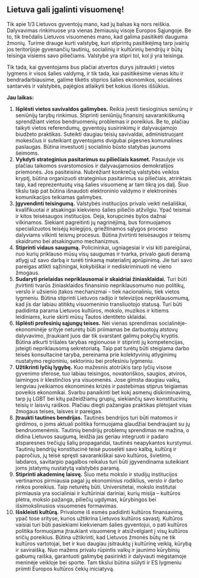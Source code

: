 ## Lietuva gali įgalinti visuomenę!

Tik apie 1/3 Lietuvos gyventojų mano, kad jų balsas ką nors reiškia. Dalyvavimas rinkimuose yra vienas žemiausių visoje Europos Sąjungoje. Be to, tik trečdalis Lietuvos visuomenės mano, kad galima pasitikėti dauguma žmonių.
Turime drauge kurti valstybę, kuri stiprintų pasitikėjimą tarp įvairių jos teritorijoje gyvenančių tautinių, socialinių ir kultūrinių bendrijų ir būtų teisinga visiems savo piliečiams. Valstybė yra stipri tol, kol ji yra teisinga. 

Tik tada, kai gyventojams bus plačiai atvertos durys įsitraukti į vietos lygmens ir visos šalies valdymą, ir tik tada, kai pasitikėsime vienas kitu ir bendradarbiausime, galime tikėtis stiprios šalies ekonomikos, socialinės santarvės ir valstybės, pajėgios atlaikyti bet kokius išorės iššūkius.

**Jau laikas:**

1.	**Išplėsti vietos savivaldos galimybes.** Reikia įvesti tiesioginius seniūnų ir seniūnijų tarybų rinkimus. Stiprinti seniūnijų finansinį savarankiškumą sprendžiant vietos bendruomenių problemas ir poreikius. Be to, plačiau taikyti vietos referendumų, gyventojų susirinkimų ir dalyvaujamojo biudžeto praktikas. Suteikti daugiau teisių savivaldai, administruojant mokesčius ir suteikiant gyventojams dvigubai pigesnes komunalines paslaugas. Būtina investuoti į socialinio būsto statybas jaunoms šeimoms.
2.	**Vykdyti strateginius pasitarimus su piliečiais kasmet.** Pasaulyje vis plačiau taikomos svarstomosios ir dalyvaujamosios demokratijos priemonės. Jos pasiteisina. Nubrėžiant konkrečią valstybės veiklos  kryptį, būtina organizuoti strateginius pasitarimus su piliečiais, atrinktais taip, kad reprezentuotų visą šalies visuomenę ar tam tikrą jos dalį. Šiuo tikslu taip pat būtina išnaudoti elektroninio valdymo ir elektroninės komunikacijos teikiamas galimybes.
3.	**Įgyvendinti teisingumą.** Valstybės institucijos privalo veikti nešališkai, kvalifikuotai ir atsakingai kiekvieno šalies piliečio atžvilgiu. Ypač teismai ir kitos teisėsaugos institucijos. Deja, korupcinės bylos dažnai vilkinamos. Siekiant pagreitinti jų nagrinėjimą, bus formuojamos specializuotos teisėjų kolegijos, griežtinamos sąlygos proceso dalyviams vilkinti teismų procesus. Būtina įtvirtinti teisėsaugos ir teismų skaidrumo bei atsakingumo mechanizmus.
4.	**Stiprinti vidaus saugumą.** Policininkai, ugniagesiai ir visi kiti pareigūnai, nuo kurių priklauso mūsų visų saugumas ir tvarka, privalo gauti deramą atlygį už savo darbą ir turėti tinkamą materialinį aprūpinimą. Jie turi savo pareigas atlikti sąžiningai, kokybiškai ir nediskriminuoti nė vieno žmogaus.
5.	**Sudaryti prielaidas nepriklausomai ir skaidriai žiniasklaidai.** Turi būti įtvirtinti tvarūs žiniasklaidos finansinio nepriklausomumo nuo politikų, verslo ir užsienio įtakos mechanizmai – tiek nacionaliniu, tiek vietos lygmeniu. Būtina stiprinti Lietuvos radijo ir televizijos nepriklausomumą, kad jis dar labiau atitiktų visuomeninio transliuotojo statusą. Turi būti padidinta parama Lietuvos kultūros, mokslo, muzikos ir kitiems leidiniams, kurie skirti mūsų Tautos identiteto sklaidai.  
6.	**Išplėsti profesinių sąjungų teises.** Nei vienas sprendimas socialinėje-ekonominėje srityje neturėtų būti priimamas be darbuotojų atstovų dalyvavimo, įtraukiant juos dar tik svarstant galimų pokyčių kryptis. Būtina atkurti trišales tarybas regionuose ir stiprinti jų kompetencijas, įsteigti nepriklausomą sekretoriatą. Taip pat turėtų būti steigiama darbo teisės konsultacinė taryba, pereinama prie kolektyvinių atlyginimų nustatymo regioniniu, sektoriniu bei profesiniu lygmeniu. 
7.	**Užtikrinti lyčių lygybę.** Kuo mažesnis atotrūkis tarp lyčių visose gyvenimo sferose, tuo labiau teisingos, novatoriškos, saugios, atviros, laimingos ir klestinčios yra visuomenės. Jose gimsta daugiau vaikų, lengviau įveikiamos ekonominės krizės ir pastebimas stiprus teigiamas poveikis ekonomikai. Svarbu panaikinti bet kokį asmenų diskriminavimą, tarp jų LGBT bei kitų pažeidžiamų grupių, siekiančių savo konstitucinių teisių ir laisvių raiškos. Plačiau diegti pažangias praktikas plėtojant visas žmogaus teises, laisves ir pareigas.
8.	**Įtraukti tautines bendrijas.** Tautinės bendrijos turi būti matomos ir girdimos, o joms aktuali politika formuojama glaudžiai bendraujant su jų bendruomenėmis. Tautinių bendrijų problemų sprendimas ne mažina, o didina Lietuvos saugumą, leidžia jas geriau integruoti ir padaro atsparesnes trečiųjų šalių propagandai, tautinės neapykantos kurstymui. Tautinių bendrijų konstitucinė teisė puoselėti savo kalbą, kultūrą ir papročius, jų teisė spręsti savarankiškai savo kultūros, švietimo, labdaros, savitarpio pagalbos reikalus turi būti įgyvendinama suteikiant joms įstatymų nustatytą valstybės paramą. 
9.	**Stiprinti akademinę laisvę.** Šiuo metu mokslo ir studijų institucijos vertinamos pirmiausia pagal jų ekonominius rodiklius, verslo ir darbo rinkos poreikius. Taip neturėtų būti. Universitetai, mokslo institutai pirmiausia yra socialiniai ir kultūriniai dariniai, kurių misija – kultūros plėtra, mokslo pažanga, piliečių ugdymas, kūrybingos bei išsimokslinusios visuomenės formavimas.
10.	**Išskleisti kultūrą.** Privalome iš esmės padidinti kultūros finansavimą,  ypač tose srityse, kurios užtikrina Lietuvos kultūros savastį. Kultūros vaisiai turi būti pasiekiami kiekvienam šalies gyventojui, o pati kultūros politika formuojama įtraukiant visuomenę ir atsižvelgiant į visų kultūros sričių poreikius. Būtina užtikrinti, kad Lietuvos žmonės būtų ne tik kultūros vartotojai, bet ir kuo daugiau įsitrauktų į kultūrinę veiklą, kūrybą ir saviraišką. Nuo mažens privalu rūpintis vaikų ir jaunimo kūrybinių gabumų raiška, garantuoti galimybę pasirinkti ir dalyvauti mėgstamoje meninėje veikloje bei sporte. Tam tikslui būtina siūlyti ir ES lygmeniu priimti Europos kultūros čekių iniciatyvą.
